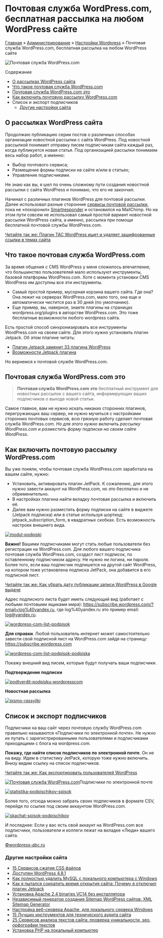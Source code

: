 # Почтовая служба WordPress.com, бесплатная рассылка на любом WordPress сайте

[Главная](https://www.wordpress-abc.ru/) » [Администрирование](https://www.wordpress-abc.ru/administrirovanie) » [Настройки Wordpress](https://www.wordpress-abc.ru/administrirovanie/nastrojki-wordpress) » Почтовая служба WordPress.com, бесплатная рассылка на любом WordPress сайте

![Почтовая служба WordPress.com](https://www.wordpress-abc.ru/wp-content/uploads/2016/10/pochtovaya-sluzhba-wordpresscom.jpg)

Содержание

- [О рассылках WordPress сайта](https://www.wordpress-abc.ru/administrirovanie/nastrojki-wordpress/pochtovaya-sluzhba-wordpress-com.html#_WordPress)
- [Что такое почтовая служба WordPress.com](https://www.wordpress-abc.ru/administrirovanie/nastrojki-wordpress/pochtovaya-sluzhba-wordpress-com.html#__WordPresscom)
- [Почтовая служба WordPress.com это](https://www.wordpress-abc.ru/administrirovanie/nastrojki-wordpress/pochtovaya-sluzhba-wordpress-com.html#_WordPresscom)
- [Как включить почтовую рассылку WordPress.com](https://www.wordpress-abc.ru/administrirovanie/nastrojki-wordpress/pochtovaya-sluzhba-wordpress-com.html#__WordPresscom-2)
- Список и экспорт подписчиков
  - [Другие настройки сайта](https://www.wordpress-abc.ru/administrirovanie/nastrojki-wordpress/pochtovaya-sluzhba-wordpress-com.html#i-2)

## О рассылках WordPress сайта

Продолжаю публикацию серии постов о различных способах организации новостной рассылки с сайта WordPress. Под новостной рассылкой понимает отправку писем подписчикам сайта каждый раз, когда публикуется новая статья. Под организацией рассылки понимаем весь набор работ, а именно:

- Выбор почтового сервиса;
- Размещение формы подписки на сайте и/или в статьях;
- Управление подписчиками.

Не знаю как вы, я шел по очень сложному пути создания новостной рассылки с сайта WordPress и понимаю, что его не закончил.

Начинал с различных плагинов WordPress для почтовой рассылки. Далее использовал разные  сторонние [сервисы почтовой рассылки](https://www.wordpress-abc.ru/plaginy/plagin-mailpress-dlya-pochtovoj-rassylki-wordpress.html), пока не «похоронил» [Smartresponder](https://www.wordpress-abc.ru/administrirovanie/rss-wordpress/rassyilka-pisem-na-servise-smartresponder.html) и остановился на MailChimp. Но на этом пути совсем не использовал самый простой вариант новостной рассылки WordPress сайта, а именно, рассылка при помощи бесплатной почтовой службы WordPress.com.

[Читайте так же:  Плагин TAC WordPress ищет и удаляет зашифрованные ссылки в темах сайта](https://www.wordpress-abc.ru/plaginy/plagin-tac-wordpress-ishhet-i-udalyaet-zashifrovannyie-ssyilki-v-temah-sayta.html)

## Что такое почтовая служба WordPress.com

За время общения с CMS WordPress у меня сложилось впечатление, что большинство пользователей мало используют инструменты, базовой платформы WordPress.com. Хотя с момента установки CMS WordPress им доступны все эти инструменты.

- Самый простой пример, мусорная корзина вашего сайта. Где она? Она лежит на серверах WordPress.com, мало того, она еще и автоматически чистится раз в 30 дней (по умолчанию).
- Еще пример, вы, наверное, знаете плагины на страницах wordpress.org/plugins в авторстве WordPress.com. Это тоже бесплатные возможности любого wordpress сайта.

Есть простой способ синхронизировать все инструменты WordPress.com на своем сайте. Для этого нужно установить плагин Jetpack. Об этом плагине читать:

- [Плагин Jetpack заменит 33 плагина WordPress](https://www.wordpress-abc.ru/plaginy/plagin-jetpack-zamenit-33-plagina-wordpress.html)
- [Возможности Jetpack плагина](https://www.wordpress-abc.ru/plaginy/vozmozhnosti-jetpack-plagina.html)

Но вернемся к  почтовой службе WordPress.com.

## Почтовая служба WordPress.com это

> **Почтовая служба ****WordPress****.****com**** это** бесплатный инструмент для новостных рассылок с вашего сайта, информирующих ваших подписчиков о выходе новой статьи.

Самое главное, вам не нужно искать никаких сторонних плагинов, перегружающих ваш сервер, не нужно мучиться с настройками сторонних почтовых сервисов, всю грязную работу сделает почтовая служба WordPress.com. *Но для этого нужно включить рассылку WordPress.com и разместить форму подписки на своем сайте WordPress*.

## Как включить почтовую рассылку WordPress.com

Вы уже поняли, чтобы почтовая служба WordPress.com заработала на вашем сайте, нужно:

- Установить, активировать плагин JetPack. К сожалению, для этого нужно завести аккаунт на WordPress.com, но это бесплатно и не обременительно.
- В настройках плагина найти вкладку почтовая рассылка и включить её.
- Далее вам нужно разместить форму подписки на сайте в виджете (Jetpack подписка) или в статье используя шорткод: jetpack_subscription_form, в квадратных скобках. Есть возможность настроек внешнего вида.

[![modul-podpiski](https://www.wordpress-abc.ru/wp-content/uploads/2016/10/modul-podpiski.jpg)](https://www.wordpress-abc.ru/wp-content/uploads/2016/10/modul-podpiski.jpg)

**Важно!** Вашими подписчиками могут стать любые пользователи без регистрации на WordPress.com. Для любого вашего подписчика почтовая служба WordPress.com, создаст лист подписок, по оставленному подписчиком адресу. Не нужно ни логина, ни пароля. Более того, если ваш подписчик подпишется на другой сайт WordPress, на котором тоже установлена подписка JetPack, она добавится в его подписной лист.

[Читайте так же:  Как убрать дату публикации записи WordPress в Google выдаче](https://www.wordpress-abc.ru/administrirovanie/nastrojki-wordpress/kak-ubrat-datu-publikatsii-zapisi-wordpress-v-google-vyidache.html)

Адрес подписного листа будет иметь следующий вид (работает с любыми почтовыми ящиками мира): https://subscribe.wordpress.com/?email=log%40yandex.ru, где  log%40yandex.ru это пример email: log@yandex.ru.

[![wordpress-com-list-podpisok](https://www.wordpress-abc.ru/wp-content/uploads/2016/10/WordPress-com-list-podpisok.jpg)](https://www.wordpress-abc.ru/wp-content/uploads/2016/10/WordPress-com-list-podpisok.jpg)

**Для справки**. Любой пользователь интернет может самостоятельно завести свой подписной лист на WordPress.com зайдя на страницу: https://subscribe.wordpress.com

[![wordpress-com-list-podpisok-podpiska](https://www.wordpress-abc.ru/wp-content/uploads/2016/10/WordPress-com-list-podpisok-podpiska.jpg)](https://www.wordpress-abc.ru/wp-content/uploads/2016/10/WordPress-com-list-podpisok-podpiska.jpg)

Покажу внешний вид писем, которые будут получать ваши подписчики.

**Подтверждение подписки**

[![podtverdit-podpisku-wordpresscom](https://www.wordpress-abc.ru/wp-content/uploads/2016/10/podtverdit-podpisku-wordpresscom.jpg)](https://www.wordpress-abc.ru/wp-content/uploads/2016/10/podtverdit-podpisku-wordpresscom.jpg)

**Новостная рассылка**

[![pismo-rassyilki](https://www.wordpress-abc.ru/wp-content/uploads/2016/10/pismo-rassyilki.jpg)](https://www.wordpress-abc.ru/wp-content/uploads/2016/10/pismo-rassyilki.jpg)

## Список и экспорт подписчиков

Подписчики на ваш сайт через почтовую службу WordPress.com  правильно называются «Подписчики по электронной почте». Не нужно их путать с зарегистрированными пользователями и подписчиками приходящими с блога на wordpress.com.

**Покажу, где найти список подписчиков по электронной почте**. Он не на виду. Идем в статистику JetPack, которую тоже нужно включить. Внизу видим ссылку на список подписчиков.

[Читайте так же:  Как экспортировать пользователей WordPress](https://www.wordpress-abc.ru/uroki-wordpress/kak-eksportirovat-polzovateley-wordpress.html)

[![Почтовая служба WordPress.com](https://www.wordpress-abc.ru/wp-content/uploads/2016/10/statistika-podpischikov.jpg)](https://www.wordpress-abc.ru/wp-content/uploads/2016/10/statistika-podpischikov.jpg)Подписчики по электронной почте

[![statistika-podpischikov-spisok](https://www.wordpress-abc.ru/wp-content/uploads/2016/10/statistika-podpischikov-spisok.jpg)](https://www.wordpress-abc.ru/wp-content/uploads/2016/10/statistika-podpischikov-spisok.jpg)

Более того, отсюда можно забрать своих подписчиков в формате CSV, перейдя по ссылке под своим аккаунтом WordPress.com.

[![skachat-spisok-podpischikov](https://www.wordpress-abc.ru/wp-content/uploads/2016/10/skachat-spisok-podpischikov.jpg)](https://www.wordpress-abc.ru/wp-content/uploads/2016/10/skachat-spisok-podpischikov.jpg)

И последнее: Если у вас есть свой аккаунт на WordPress.com все подписчики, пользователи и коллеги лежат на вкладке «Люди» вашего сайта.

[©wordpress-abc.ru](https://www.wordpress-abc.ru/)

### Другие настройки сайта

- [15 Сервисов сжатия CSS файлов](https://www.wordpress-abc.ru/veb-instrumenty/15-servisov-szhatiya-css-faylov.html)
- [Доступен WordPress 4.8.1](https://www.wordpress-abc.ru/novosti/dostupen-wordpress-4-8-1.html)
- [Как полностью удалить MySQL с локального компьютера с Windows](https://www.wordpress-abc.ru/hosting/lokalnyiy-server/kak-udalit-mysql-s-lokalnogo-kompyutera.html)
- [Как я пытался сократить время открытия сайта: Почему я отключил плагин Jetpack](https://www.wordpress-abc.ru/seo-wordpress/sokratit-vremya-otkryitiya-sayta.html)
- [Установка Apache 2.4 binaries VC14 без инсталлятора](https://www.wordpress-abc.ru/hosting/lokalnyiy-server/ustanovka-apache-2-4-bez-installyatora.html)
- [Независимый генератор создания Sitemap WordPress сайтов: XML Sitemap Generator](https://www.wordpress-abc.ru/veb-instrumenty/generator-sozdaniya-sitemap-wordpress.html)
- [Настройка веб-сервера Apache, для локального сервера Windows](https://www.wordpress-abc.ru/hosting/lokalnyiy-server/nastrojka-veb-servera-apache-windows.html)
- [15 Лучших инструментов для технического аудита сайта](https://www.wordpress-abc.ru/veb-instrumenty/15-instrumentov-dlya-tehnicheskogo-audita-sayta.html)
- [25 Сервисов анализа текстов сайта: проверка уникальности, seo, орфографии текстов](https://www.wordpress-abc.ru/veb-instrumenty/25-servisov-analiza-tekstov-sayta.html)
- [Установка PHP на локальный компьютер](https://www.wordpress-abc.ru/hosting/lokalnyiy-server/ustanovka-php-na-lokalyj-kompyuter.html)